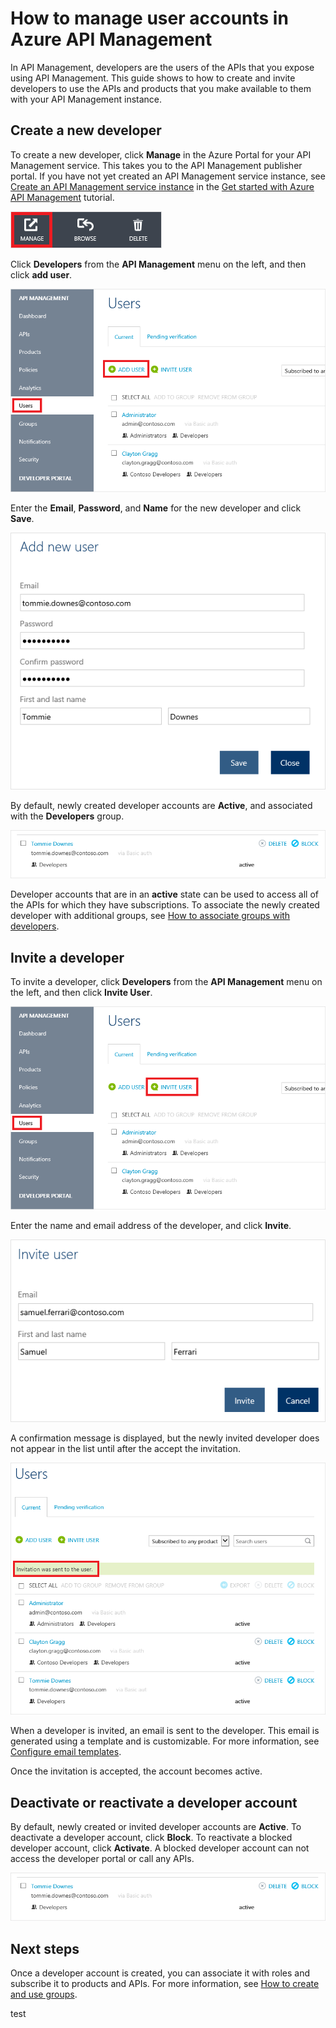 <properties 
	pageTitle="How manage user accounts in Azure API Management" 
	description="Learn how to create or invite users in Azure API Management" 
	services="api-management" 
	documentationCenter="" 
	authors="steved0x" 
	manager="dwrede" 
	editor=""/>

<tags 
	ms.service="api-management" 
	ms.workload="mobile" 
	ms.tgt_pltfrm="na" 
	ms.devlang="na" 
	ms.topic="article" 
	ms.date="06/16/2015" 
	ms.author="sdanie"/>

# How to manage user accounts in Azure API Management

In API Management, developers are the users of the APIs that you expose using API Management. This guide shows to how to create and invite developers to use the APIs and products that you make available to them with your API Management instance.

## <a name="create-developer"> </a>Create a new developer

To create a new developer, click **Manage** in the Azure Portal for your API Management service. This takes you to the API Management publisher portal. If you have not yet created an API Management service instance, see [Create an API Management service instance][] in the [Get started with Azure API Management][] tutorial.

![Publisher portal][api-management-management-console]

Click **Developers** from the **API Management** menu on the left, and then click **add user**.

![Create developer][api-management-create-developer]

Enter the **Email**, **Password**, and **Name** for the new developer and click **Save**.

![Create developer][api-management-add-new-user]

By default, newly created developer accounts are **Active**, and associated with the **Developers** group.

![New developer][api-management-new-developer]

Developer accounts that are in an **active** state can be used to access all of the APIs for which they have subscriptions. To associate the newly created developer with additional groups, see [How to associate groups with developers][].

## <a name="invite-developer"> </a>Invite a developer

To invite a developer, click **Developers** from the **API Management** menu on the left, and then click **Invite User**.

![Invite developer][api-management-invite-developer]

Enter the name and email address of the developer, and click **Invite**.

![Invite developer][api-management-invite-developer-window]

A confirmation message is displayed, but the newly invited developer does not appear in the list until after the accept the invitation. 

![Invite confirmation][api-management-invite-developer-confirmation]

When a developer is invited, an email is sent to the developer. This email is generated using a template and is customizable. For more information, see [Configure email templates][].

Once the invitation is accepted, the account becomes active.

## <a name="block-developer"> </a> Deactivate or reactivate a developer account

By default, newly created or invited developer accounts are **Active**. To deactivate a developer account, click **Block**. To reactivate a blocked developer account, click **Activate**. A blocked developer account can not access the developer portal or call any APIs.

![Block developer][api-management-new-developer]

## <a name="next-steps"> </a>Next steps

Once a developer account is created, you can associate it with roles and subscribe it to products and APIs. For more information, see [How to create and use groups][].


[api-management-management-console]: ./media/api-management-howto-create-or-invite-developers/api-management-management-console.png
[api-management-add-new-user]: ./media/api-management-howto-create-or-invite-developers/api-management-add-new-user.png
[api-management-create-developer]: ./media/api-management-howto-create-or-invite-developers/api-management-create-developer.png
[api-management-invite-developer]: ./media/api-management-howto-create-or-invite-developers/api-management-invite-developer.png
[api-management-new-developer]: ./media/api-management-howto-create-or-invite-developers/api-management-new-developer.png
[api-management-invite-developer-window]: ./media/api-management-howto-create-or-invite-developers/api-management-invite-developer-window.png
[api-management-invite-developer-confirmation]: ./media/api-management-howto-create-or-invite-developers/api-management-invite-developer-confirmation.png
[api-management-]: ./media/api-management-howto-create-or-invite-developers/api-management-.png



[Create a new developer]: #create-developer
[Invite a developer]: #invite-developer
[Deactivate or reactivate a developer account]: #block-developer
[Next steps]: #next-steps
[How to create and use groups]: api-management-howto-create-groups.md
[How to associate groups with developers]: api-management-howto-create-groups.md#associate-group-developer

[Get started with Azure API Management]: api-management-get-started.md
[Create an API Management service instance]: api-management-get-started.md#create-service-instance
[Configure email templates]: api-management-howto-configure-notifications.md#email-templates
test
